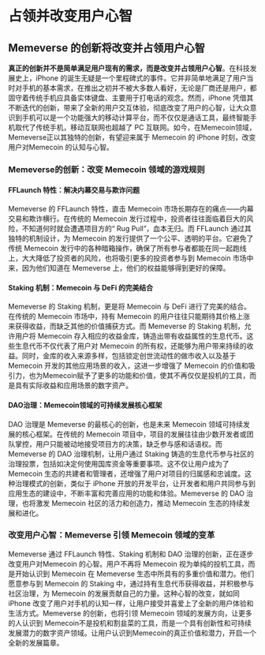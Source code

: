 # 占领并改变用户心智

## **Memeverse 的创新将改变并占领用户心智**

**真正的创新并不是简单满足用户现有的需求，而是改变并占领用户心智**。在科技发展史上，iPhone 的诞生无疑是一个里程碑式的事件。它并非简单地满足了用户当时对手机的基本需求，在推出之初并不被大多数人看好，无论是厂商还是用户，都固守着传统手机应具备实体键盘、主要用于打电话的观念。然而，iPhone 凭借其不断迭代的创新，带来了全新的用户交互体验，彻底改变了用户的心智，让大众意识到手机可以是一个功能强大的移动计算平台，而不仅仅是通话工具，最终智能手机取代了传统手机，移动互联网也超越了 PC 互联网。如今，在Memecoin领域，Memeverse正以其独特的创新，有望迎来属于 Memecoin 的 iPhone 时刻，改变用户对Memecoin 的认知与心智。

### **Memeverse的创新：改变 Memecoin 领域的游戏规则**

#### **FFLaunch 特性：解决内幕交易与欺诈问题**

Memeverse 的 FFLaunch 特性，直击 Memecoin 市场长期存在的痛点——内幕交易和欺诈横行。在传统的 Memecoin 发行过程中，投资者往往面临着巨大的风险，不知道何时就会遭遇项目方的“ Rug Pull”，血本无归。而 FFLaunch 通过其独特的机制设计，为 Memecoin 的发行提供了一个公平、透明的平台。它避免了传统 Memecoin 发行中的各种暗箱操作，确保了所有参与者都能在同一起跑线上，大大降低了投资者的风险，也将吸引更多的投资者参与到 Memecoin 市场中来，因为他们知道在 Memeverse 上，他们的权益能够得到更好的保障。

#### **Staking 机制：Memecoin 与 DeFi 的完美结合**

Memeverse 的 Staking 机制，更是将 Memecoin 与 DeFi 进行了完美的结合。在传统的 Memecoin 市场中，持有 Memecoin 的用户往往只能期待其价格上涨来获得收益，而缺乏其他的价值捕获方式。而 Memeverse 的 Staking 机制，允许用户将 Memecoin 存入相应的收益金库，铸造出带有收益属性的生息代币。这些生息代币不仅代表了用户对 Memecoin 的所有权，还能够为用户带来持续的收益。同时，金库的收入来源多样，包括锁定创世流动性的做市收入以及基于 Memecoin 开发的其他应用场景的收入，这进一步增强了 Memecoin 的价值和吸引力，也为Memecoin赋予了更多的功能和价值，使其不再仅仅是投机的工具，而是具有实际收益和应用场景的数字资产。

#### **DAO治理：Memecoin领域的可持续发展核心框架**

DAO 治理是 Memeverse 的最核心的创新，也是未来 Memecoin 领域可持续发展的核心框架。在传统的 Memecoin 项目中，项目的发展往往由少数开发者或团队掌控，用户只能被动地接受项目方的决策，缺乏参与感和话语权。而 Memeverse 的 DAO 治理机制，让用户通过 Staking 铸造的生息代币参与社区的治理投票，包括如决定何使用国库资金等重要事项。这不仅让用户成为了Memecoin 生态的共建者和管理者，还增强了用户对项目的归属感和忠诚度。这种治理模式的创新，类似于 iPhone 开放的开发平台，让开发者和用户共同参与到应用生态的建设中，不断丰富和完善应用的功能和体验。Memeverse 的 DAO 治理，也将激发 Memecoin 社区的活力和创造力，推动 Memecoin 生态的持续发展和进化。

### **改变用户心智：Memeverse 引领 Memecoin 领域的变革**

Memeverse 通过 FFLaunch 特性、Staking 机制和 DAO 治理的创新，正在逐步改变用户对Memecoin 的心智。用户不再将 Memecoin 视为单纯的投机工具，而是开始认识到 Memecoin 在 Memeverse 生态中所具有的多重价值和潜力。他们愿意参与到 Memecoin 的 Staking 中，通过持有生息代币获得收益，并积极参与社区治理，为 Memecoin 的发展贡献自己的力量。这种心智的改变，就如同 iPhone 改变了用户对手机的认知一样，让用户接受并喜爱上了全新的用户体验和生活方式。Memeverse 的创新，也将引领 Memecoin 领域的发展方向，让更多的人认识到 Memecoin不是投机和割韭菜的工具，而是一个具有创新性和可持续发展潜力的数字资产领域。让用户认识到Memecoin的真正价值和潜力，开启一个全新的发展篇章。
